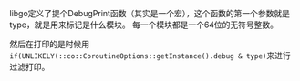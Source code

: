 libgo定义了提个DebugPrint函数（其实是一个宏），这个函数的第一个参数就是type，就是用来标记是什么模块。
每一个模块都是一个64位的无符号整数。

然后在打印的是时候用`if(UNLIKELY(::co::CoroutineOptions::getInstance().debug & type)`来进行过滤打印。
